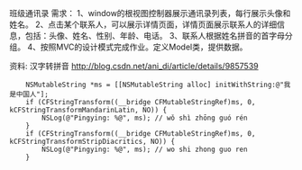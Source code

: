 班级通讯录
需求：
1、window的根视图控制器展示通讯录列表，每行展示头像和姓名。
2、点击某个联系人，可以展示详情页面，详情页面展示联系人的详细信息，包括：头像、姓名、性别、年龄、电话。
3、联系人根据姓名拼音的首字母分组。
4、按照MVC的设计模式完成作业。定义Model类，提供数据。

资料:
汉字转拼音
http://blog.csdn.net/ani_di/article/details/9857539


        NSMutableString *ms = [[NSMutableString alloc] initWithString:@"我是中国人"];
        if (CFStringTransform((__bridge CFMutableStringRef)ms, 0, kCFStringTransformMandarinLatin, NO)) {
            NSLog(@"Pingying: %@", ms); // wǒ shì zhōng guó rén
        }
        if (CFStringTransform((__bridge CFMutableStringRef)ms, 0, kCFStringTransformStripDiacritics, NO)) {
            NSLog(@"Pingying: %@", ms); // wo shi zhong guo ren
        }
